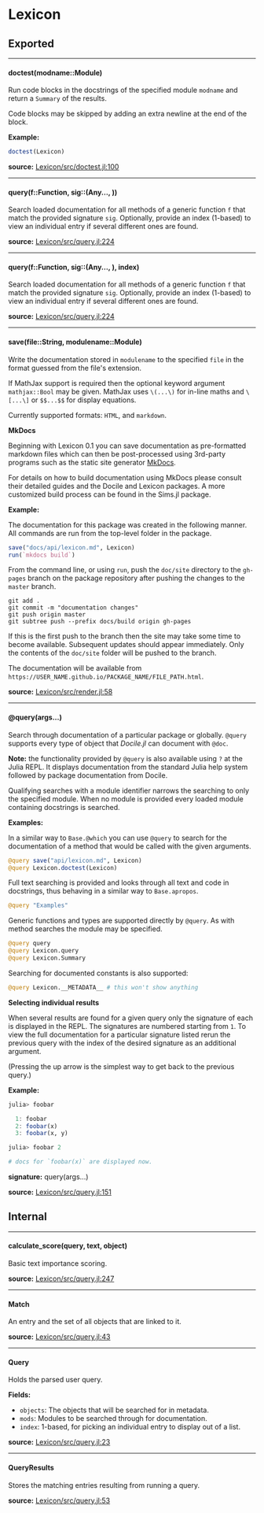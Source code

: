 # Lexicon

## Exported
---

#### doctest(modname::Module)
Run code blocks in the docstrings of the specified module `modname` and return
a `Summary` of the results.

Code blocks may be skipped by adding an extra newline at the end of the block.

**Example:**

```julia
doctest(Lexicon)
```


**source:**
[Lexicon/src/doctest.jl:100](https://github.com/MichaelHatherly/Lexicon.jl/tree/6a5154caa62f4b2278036b5a16ff3a300525ac79/src/doctest.jl#L100)

---

#### query(f::Function, sig::(Any..., ))
Search loaded documentation for all methods of a generic function `f` that match
the provided signature `sig`. Optionally, provide an index (1-based) to view an
individual entry if several different ones are found.


**source:**
[Lexicon/src/query.jl:224](https://github.com/MichaelHatherly/Lexicon.jl/tree/6a5154caa62f4b2278036b5a16ff3a300525ac79/src/query.jl#L224)

---

#### query(f::Function, sig::(Any..., ), index)
Search loaded documentation for all methods of a generic function `f` that match
the provided signature `sig`. Optionally, provide an index (1-based) to view an
individual entry if several different ones are found.


**source:**
[Lexicon/src/query.jl:224](https://github.com/MichaelHatherly/Lexicon.jl/tree/6a5154caa62f4b2278036b5a16ff3a300525ac79/src/query.jl#L224)

---

#### save(file::String, modulename::Module)
Write the documentation stored in `modulename` to the specified `file`
in the format guessed from the file's extension.

If MathJax support is required then the optional keyword argument
`mathjax::Bool` may be given. MathJax uses `\(...\)` for in-line maths
and `\[...\]` or `$$...$$` for display equations.

Currently supported formats: `HTML`, and `markdown`.

**MkDocs**

Beginning with Lexicon 0.1 you can save documentation as pre-formatted
markdown files which can then be post-processed using 3rd-party programs
such as the static site generator [MkDocs](https://www.mkdocs.org).

For details on how to build documentation using MkDocs please consult their
detailed guides and the Docile and Lexicon packages. A more customized build
process can be found in the Sims.jl package.

**Example:**

The documentation for this package was created in the following manner.
All commands are run from the top-level folder in the package.

```julia
save("docs/api/lexicon.md", Lexicon)
run(`mkdocs build`)

```

From the command line, or using `run`, push the `doc/site` directory
to the `gh-pages` branch on the package repository after pushing the
changes to the `master` branch.

```
git add .
git commit -m "documentation changes"
git push origin master
git subtree push --prefix docs/build origin gh-pages

```

If this is the first push to the branch then the site may take some time
to become available. Subsequent updates should appear immediately. Only
the contents of the `doc/site` folder will be pushed to the branch.

The documentation will be available from
`https://USER_NAME.github.io/PACKAGE_NAME/FILE_PATH.html`.



**source:**
[Lexicon/src/render.jl:58](https://github.com/MichaelHatherly/Lexicon.jl/tree/6a5154caa62f4b2278036b5a16ff3a300525ac79/src/render.jl#L58)

---

#### @query(args...)
Search through documentation of a particular package or globally. `@query`
supports every type of object that *Docile.jl* can document with `@doc`.

**Note:** the functionality provided by `@query` is also available using `?` at
the Julia REPL. It displays documentation from the standard Julia help system
followed by package documentation from Docile.

Qualifying searches with a module identifier narrows the searching to only the
specified module. When no module is provided every loaded module containing
docstrings is searched.

**Examples:**

In a similar way to `Base.@which` you can use `@query` to search for the
documentation of a method that would be called with the given arguments.

```julia
@query save("api/lexicon.md", Lexicon)
@query Lexicon.doctest(Lexicon)
```

Full text searching is provided and looks through all text and code in
docstrings, thus behaving in a similar way to `Base.apropos`.

```julia
@query "Examples"
```

Generic functions and types are supported directly by `@query`. As with
method searches the module may be specified.

```julia
@query query
@query Lexicon.query
@query Lexicon.Summary
```

Searching for documented constants is also supported:

```julia
@query Lexicon.__METADATA__ # this won't show anything
```

**Selecting individual results**

When several results are found for a given query only the signature of each is
displayed in the REPL. The signatures are numbered starting from `1`. To view
the full documentation for a particular signature listed rerun the previous
query with the index of the desired signature as an additional argument.

(Pressing the up arrow is the simplest way to get back to the previous query.)

**Example:**

```julia
julia> foobar

  1: foobar
  2: foobar(x)
  3: foobar(x, y)

julia> foobar 2

# docs for `foobar(x)` are displayed now.
```


**signature:**
query(args...)

**source:**
[Lexicon/src/query.jl:151](https://github.com/MichaelHatherly/Lexicon.jl/tree/6a5154caa62f4b2278036b5a16ff3a300525ac79/src/query.jl#L151)

## Internal
---

#### calculate_score(query, text, object)
Basic text importance scoring.

**source:**
[Lexicon/src/query.jl:247](https://github.com/MichaelHatherly/Lexicon.jl/tree/6a5154caa62f4b2278036b5a16ff3a300525ac79/src/query.jl#L247)

---

#### Match
An entry and the set of all objects that are linked to it.

**source:**
[Lexicon/src/query.jl:43](https://github.com/MichaelHatherly/Lexicon.jl/tree/6a5154caa62f4b2278036b5a16ff3a300525ac79/src/query.jl#L43)

---

#### Query
Holds the parsed user query.

**Fields:**

* `objects`: The objects that will be searched for in metadata.
* `mods`:    Modules to be searched through for documentation.
* `index`:   1-based, for picking an individual entry to display out of a list.



**source:**
[Lexicon/src/query.jl:23](https://github.com/MichaelHatherly/Lexicon.jl/tree/6a5154caa62f4b2278036b5a16ff3a300525ac79/src/query.jl#L23)

---

#### QueryResults
Stores the matching entries resulting from running a query.

**source:**
[Lexicon/src/query.jl:53](https://github.com/MichaelHatherly/Lexicon.jl/tree/6a5154caa62f4b2278036b5a16ff3a300525ac79/src/query.jl#L53)


